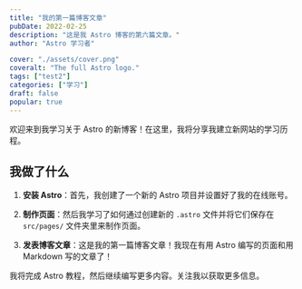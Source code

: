 ```yaml
---
title: "我的第一篇博客文章"
pubDate: 2022-02-25
description: "这是我 Astro 博客的第六篇文章。"
author: "Astro 学习者"

cover: "./assets/cover.png"
coveralt: "The full Astro logo."
tags: ["test2"]
categories: ["学习"]
draft: false
popular: true
---
```


欢迎来到我学习关于 Astro 的新博客！在这里，我将分享我建立新网站的学习历程。

## 我做了什么

1.  **安装 Astro**：首先，我创建了一个新的 Astro 项目并设置好了我的在线账号。

2.  **制作页面**：然后我学习了如何通过创建新的 `.astro` 文件并将它们保存在 `src/pages/` 文件夹里来制作页面。

3.  **发表博客文章**：这是我的第一篇博客文章！我现在有用 Astro 编写的页面和用 Markdown 写的文章了！

我将完成 Astro 教程，然后继续编写更多内容。关注我以获取更多信息。
